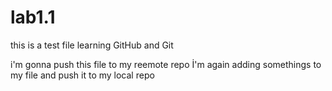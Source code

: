  # lab1.1
this is a test file learning GitHub and Git

i'm gonna push this file to my reemote repo
İ'm again adding somethings to my file and push it to my local repo

